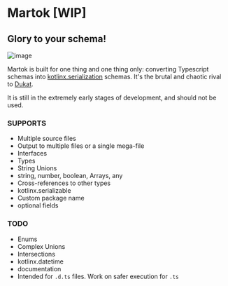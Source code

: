 Martok [WIP]
==
## Glory to your schema!

![image](https://user-images.githubusercontent.com/542872/141661639-3dc8c2e3-d44d-4e56-bed5-7aea1c1f4cb8.png)


Martok is built for one thing and one thing only: 
converting Typescript schemas into 
[kotlinx.serialization](https://github.com/Kotlin/kotlinx.serialization) 
schemas. It's the brutal and chaotic rival to 
[Dukat](https://github.com/Kotlin/dukat).

It is still in the extremely early stages of development, and should not be used.

### SUPPORTS
* Multiple source files
* Output to multiple files or a single mega-file
* Interfaces
* Types
* String Unions
* string, number, boolean, Arrays, any
* Cross-references to other types
* kotlinx.serializable
* Custom package name
* optional fields

### TODO
* Enums
* Complex Unions
* Intersections
* kotlinx.datetime
* documentation
* Intended for `.d.ts` files. Work on safer execution for `.ts` 
